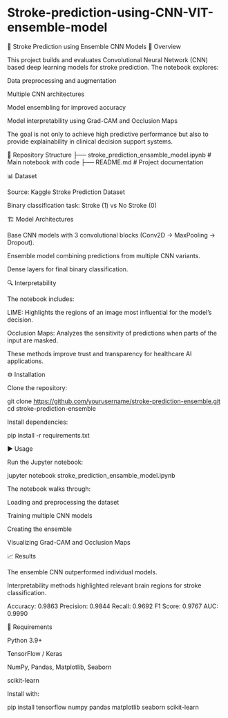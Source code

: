 # Stroke-prediction-using-CNN-VIT-ensemble-model

🧠 Stroke Prediction using Ensemble CNN Models
📌 Overview

This project builds and evaluates Convolutional Neural Network (CNN) based deep learning models for stroke prediction.
The notebook explores:

Data preprocessing and augmentation

Multiple CNN architectures

Model ensembling for improved accuracy

Model interpretability using Grad-CAM and Occlusion Maps

The goal is not only to achieve high predictive performance but also to provide explainability in clinical decision support systems.

📂 Repository Structure
├── stroke_prediction_ensamble_model.ipynb   # Main notebook with code
├── README.md                                # Project documentation

📊 Dataset

Source:  Kaggle Stroke Prediction Dataset 

Binary classification task: Stroke (1) vs No Stroke (0)

🏗️ Model Architectures

Base CNN models with 3 convolutional blocks (Conv2D → MaxPooling → Dropout).

Ensemble model combining predictions from multiple CNN variants.

Dense layers for final binary classification.

🔍 Interpretability

The notebook includes:

LIME: Highlights the regions of an image most influential for the model’s decision.

Occlusion Maps: Analyzes the sensitivity of predictions when parts of the input are masked.

These methods improve trust and transparency for healthcare AI applications.

⚙️ Installation

Clone the repository:

git clone https://github.com/yourusername/stroke-prediction-ensemble.git
cd stroke-prediction-ensemble


Install dependencies:

pip install -r requirements.txt

▶️ Usage

Run the Jupyter notebook:

jupyter notebook stroke_prediction_ensamble_model.ipynb


The notebook walks through:

Loading and preprocessing the dataset

Training multiple CNN models

Creating the ensemble

Visualizing Grad-CAM and Occlusion Maps

📈 Results

The ensemble CNN outperformed individual models.

Interpretability methods highlighted relevant brain regions for stroke classification.

Accuracy:  0.9863
Precision: 0.9844
Recall:    0.9692
F1 Score:  0.9767
AUC:       0.9990

📌 Requirements

Python 3.9+

TensorFlow / Keras

NumPy, Pandas, Matplotlib, Seaborn

scikit-learn

Install with:

pip install tensorflow numpy pandas matplotlib seaborn scikit-learn

